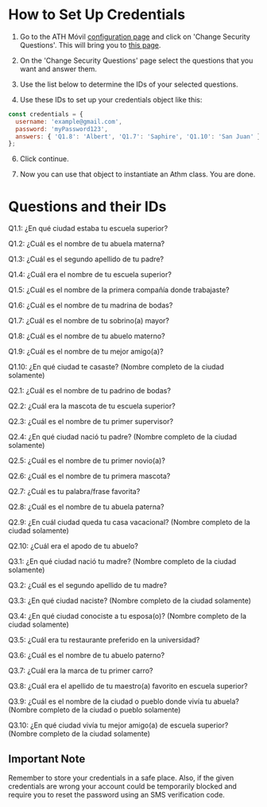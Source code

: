 # How to Set Up Credentials

1. Go to the ATH Móvil [configuration page](https://www.athmovil.com/web/config.htm) and click on 'Change Security Questions'. This will bring you to [this page](https://www.athmovil.com/web/editquestions.htm).

2. On the 'Change Security Questions' page select the questions that you want and answer them.

3. Use the list below to determine the IDs of your selected questions.

4. Use these IDs to set up your credentials object like this:

```js
const credentials = {
  username: 'example@gmail.com',
  password: 'myPassword123',
  answers: { 'Q1.8': 'Albert', 'Q1.7': 'Saphire', 'Q1.10': 'San Juan' }
};
```

6. Click continue.

7. Now you can use that object to instantiate an Athm class. You are done.

# Questions and their IDs

Q1.1: ¿En qué ciudad estaba tu escuela superior?

Q1.2: ¿Cuál es el nombre de tu abuela materna?

Q1.3: ¿Cuál es el segundo apellido de tu padre?

Q1.4: ¿Cuál era el nombre de tu escuela superior?

Q1.5: ¿Cuál es el nombre de la primera compañía donde trabajaste?

Q1.6: ¿Cuál es el nombre de tu madrina de bodas?

Q1.7: ¿Cuál es el nombre de tu sobrino(a) mayor?

Q1.8: ¿Cuál es el nombre de tu abuelo materno?

Q1.9: ¿Cuál es el nombre de tu mejor amigo(a)?

Q1.10: ¿En qué ciudad te casaste? (Nombre completo de la ciudad solamente)

Q2.1: ¿Cuál es el nombre de tu padrino de bodas?

Q2.2: ¿Cuál era la mascota de tu escuela superior?

Q2.3: ¿Cuál es el nombre de tu primer supervisor?

Q2.4: ¿En qué ciudad nació tu padre? (Nombre completo de la ciudad solamente)

Q2.5: ¿Cuál es el nombre de tu primer novio(a)?

Q2.6: ¿Cuál es el nombre de tu primera mascota?

Q2.7: ¿Cuál es tu palabra/frase favorita?

Q2.8: ¿Cuál es el nombre de tu abuela paterna?

Q2.9: ¿En cuál ciudad queda tu casa vacacional? (Nombre completo de la ciudad solamente)

Q2.10: ¿Cuál era el apodo de tu abuelo?

Q3.1: ¿En qué ciudad nació tu madre? (Nombre completo de la ciudad solamente)

Q3.2: ¿Cuál es el segundo apellido de tu madre?

Q3.3: ¿En qué ciudad naciste? (Nombre completo de la ciudad solamente)

Q3.4: ¿En qué ciudad conociste a tu esposa(o)? (Nombre completo de la ciudad solamente)

Q3.5: ¿Cuál era tu restaurante preferido en la universidad?

Q3.6: ¿Cuál es el nombre de tu abuelo paterno?

Q3.7: ¿Cuál era la marca de tu primer carro?

Q3.8: ¿Cuál era el apellido de tu maestro(a) favorito en escuela superior?

Q3.9: ¿Cuál es el nombre de la ciudad o pueblo donde vivía tu abuela? (Nombre completo de la ciudad o pueblo solamente)

Q3.10: ¿En qué ciudad vivía tu mejor amigo(a) de escuela superior? (Nombre completo de la ciudad solamente)

## Important Note

Remember to store your credentials in a safe place. Also, if the given credentials are wrong your account could be temporarily blocked and require you to reset the password using an SMS verification code.